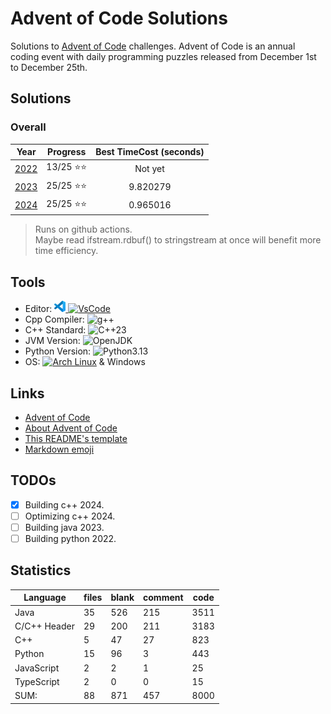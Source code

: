 # Advent of Code Solutions

Solutions to [Advent of Code](https://adventofcode.com/) challenges. Advent of Code is an annual coding event with daily programming puzzles released from December 1st to December 25th.

## Solutions

### Overall

 Year                           | Progress          | Best TimeCost (seconds)
:------------------------------:|:-----------------:|:--------------------------:
[2022](./2022Python/README.md)  | 13/25 ⭐⭐       |     Not yet
[2023](./2023Java/README.md)    | 25/25 ⭐⭐       |     9.820279
[2024](./2024/README.md)        | 25/25 ⭐⭐       |     0.965016

> Runs on github actions.\
> Maybe read ifstream.rdbuf() to stringstream at once will benefit more time efficiency.

## Tools

- Editor: [![VSCode](<2024/Images/code-stable.png>) ![VsCode](https://img.shields.io/badge/VsCode-blue)](https://code.visualstudio.com)
- Cpp Compiler: ![g++](https://img.shields.io/badge/(GCC)%2015.1.1%2020250425-grey)
- C++ Standard: ![C++23](https://img.shields.io/badge/C%2B%2B-23-purple?logo=C%2B%2B)
- JVM Version: ![OpenJDK](https://img.shields.io/badge/OpenJDK-21-white?logo=OpenJDK)
- Python Version: ![Python3.13](https://img.shields.io/badge/Python-3.13.2/3-white?logo=Python)
- OS: [![Arch Linux](https://img.shields.io/badge/Arch%20Linux-grey?logo=Archlinux)](https://www.archlinux.org) & Windows

## Links

- [Advent of Code](https://adventofcode.com/)
- [About Advent of Code](https://adventofcode.com/about)
- [This README's template](https://github.com/TrueBurn/advent-of-code)
- [Markdown emoji](<https://gist.github.com/rxaviers/7360908>)

## TODOs

- [x] Building c++ 2024.
- [ ] Optimizing c++ 2024.
- [ ] Building java 2023.
- [ ] Building python 2022.

## Statistics

Language           | files | blank | comment | code
-------------------|-------|-------|---------|-----
Java               |    35 |   526 |     215 | 3511
C/C++ Header       |    29 |   200 |     211 | 3183
C++                |     5 |    47 |      27 |  823
Python             |    15 |    96 |       3 |  443
JavaScript         |     2 |     2 |       1 |   25
TypeScript         |     2 |     0 |       0 |   15
SUM:               |    88 |   871 |     457 | 8000
